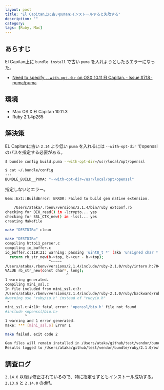 ```yaml
---
layout: post
title: "El Capitan上に古いpumaをインストールすると失敗する"
description: ""
category: 
tags: [Ruby, Mac]
---
```


## あらすじ

El Capitan上に `bundle install` で古い `puma` を入れようとしたらエラーになった。

- [Need to specify `--with-opt-dir` on OSX 10.11 El Capitan. · Issue #718 · puma/puma](https://github.com/puma/puma/issues/718)

## 環境

- Mac OS X El Capitan 10.11.3
- Ruby 2.1.4p265

## 解決策

EL Capitanに古い `2.14` より低い `puma` を入れるには `--with-opt-dir` でopensslのパスを指定する必要がある。

```sh
$ bundle config build.puma --with-opt-dir=/usr/local/opt/openssl
```

```sh
$ cat ~/.bundle/config
---
BUNDLE_BUILD__PUMA: "--with-opt-dir=/usr/local/opt/openssl"
```

指定しないとエラー。

```sh
Gem::Ext::BuildError: ERROR: Failed to build gem native extension.

    /Users/ataka/.rbenv/versions/2.1.4/bin/ruby extconf.rb
checking for BIO_read() in -lcrypto... yes
checking for SSL_CTX_new() in -lssl... yes
creating Makefile

make "DESTDIR=" clean

make "DESTDIR="
compiling http11_parser.c
compiling io_buffer.c
io_buffer.c:119:21: warning: passing 'uint8_t *' (aka 'unsigned char *') to parameter of type 'const char *' converts between pointers to integer types with different sign [-Wpointer-sign]
  return rb_str_new(b->top, b->cur - b->top);
                    ^~~~~~
/Users/ataka/.rbenv/versions/2.1.4/include/ruby-2.1.0/ruby/intern.h:704:29: note: passing argument to parameter here
VALUE rb_str_new(const char*, long);
                            ^
1 warning generated.
compiling mini_ssl.c
In file included from mini_ssl.c:3:
/Users/ataka/.rbenv/versions/2.1.4/include/ruby-2.1.0/ruby/backward/rubyio.h:2:2: warning: use "ruby/io.h" instead of "rubyio.h" [-W#warnings]
#warning use "ruby/io.h" instead of "rubyio.h"
 ^
mini_ssl.c:4:10: fatal error: 'openssl/bio.h' file not found
#include <openssl/bio.h>
         ^
1 warning and 1 error generated.
make: *** [mini_ssl.o] Error 1

make failed, exit code 2

Gem files will remain installed in /Users/ataka/github/test/vendor/bundle/ruby/2.1.0/gems/puma-2.13.4 for inspection.
Results logged to /Users/ataka/github/test/vendor/bundle/ruby/2.1.0/extensions/x86_64-darwin-15/2.1.0-static/puma-2.13.4/gem_make.out
```

## 調査ログ

`2.14.0` 以降は修正されているので、特に指定せずともインストール成功する。 `2.13.9` と `2.14.0` のdiff。

<script src="https://gist.github.com/gosyujin/86158483c4d6177e9f45.js"></script>
